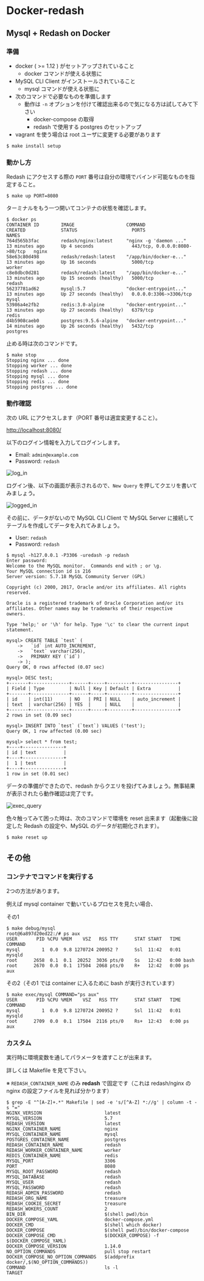 # Docker-redash

## Mysql + Redash on Docker

### 準備

* docker ( >= 1.12 ) がセットアップされていること
  * docker コマンドが使える状態に
* MySQL CLI Client がインストールされていること
  * mysql コマンドが使える状態に
* 次のコマンドで必要なものを準備します
  * 動作は `-n` オプションを付けて確認出来るので気になる方は試してみて下さい
      * docker-compose の取得
      * redash で使用する postgres のセットアップ
* vagrant を使う場合は root ユーザに変更する必要があります

```
$ make install setup
```

### 動かし方

Redash にアクセスする際の `PORT` 番号は自分の環境でバインド可能なものを指定すること。

```
$ make up PORT=8080
```

ターミナルをもう一つ開いてコンテナの状態を確認します。
```
$ docker ps
CONTAINER ID        IMAGE                   COMMAND                  CREATED             STATUS                    PORTS                           NAMES
764d565b3fac        redash/nginx:latest     "nginx -g 'daemon ..."   13 minutes ago      Up 4 seconds              443/tcp, 0.0.0.0:8080->80/tcp   nginx
58e63c80d498        redash/redash:latest    "/app/bin/docker-e..."   13 minutes ago      Up 16 seconds             5000/tcp                        worker
c8e8dbc0d281        redash/redash:latest    "/app/bin/docker-e..."   13 minutes ago      Up 15 seconds (healthy)   5000/tcp                        redash
56237781ad62        mysql:5.7               "docker-entrypoint..."   13 minutes ago      Up 27 seconds (healthy)   0.0.0.0:3306->3306/tcp          mysql
53986a4e2fb2        redis:3.0-alpine        "docker-entrypoint..."   13 minutes ago      Up 27 seconds (healthy)   6379/tcp                        redis
d4b5908caeb0        postgres:9.5.6-alpine   "docker-entrypoint..."   14 minutes ago      Up 26 seconds (healthy)   5432/tcp                        postgres
```

止める時は次のコマンドです。

```
$ make stop
Stopping nginx ... done
Stopping worker ... done
Stopping redash ... done
Stopping mysql ... done
Stopping redis ... done
Stopping postgres ... done
```

### 動作確認

次の URL にアクセスします（PORT 番号は適宜変更すること）。

[http://localhost:8080/](http://localhost:8080/)

以下のログイン情報を入力してログインします。

* Email: `admin@example.com`
* Password: `redash`


![log\_in](./images/log_in.png)


ログイン後、以下の画面が表示されるので、`New Query` を押してクエリを書いてみましょう。

![logged\_in](./images/logged_in.png)


その前に、データがないので MySQL CLI Client で MySQL Server に接続してテーブルを作成してデータを入れてみましょう。

* User: `redash`
* Password: `redash`

```
$ mysql -h127.0.0.1 -P3306 -uredash -p redash
Enter password:
Welcome to the MySQL monitor.  Commands end with ; or \g.
Your MySQL connection id is 216
Server version: 5.7.18 MySQL Community Server (GPL)

Copyright (c) 2000, 2017, Oracle and/or its affiliates. All rights reserved.

Oracle is a registered trademark of Oracle Corporation and/or its
affiliates. Other names may be trademarks of their respective
owners.

Type 'help;' or '\h' for help. Type '\c' to clear the current input statement.

mysql> CREATE TABLE `test` (
    ->   `id` int AUTO_INCREMENT,
    ->   `text` varchar(256),
    ->   PRIMARY KEY (`id`)
    -> );
Query OK, 0 rows affected (0.07 sec)

mysql> DESC test;
+-------+--------------+------+-----+---------+----------------+
| Field | Type         | Null | Key | Default | Extra          |
+-------+--------------+------+-----+---------+----------------+
| id    | int(11)      | NO   | PRI | NULL    | auto_increment |
| text  | varchar(256) | YES  |     | NULL    |                |
+-------+--------------+------+-----+---------+----------------+
2 rows in set (0.09 sec)

mysql> INSERT INTO `test` (`text`) VALUES ('test');
Query OK, 1 row affected (0.00 sec)

mysql> select * from test;
+----+---------------+
| id | text          |
+----+---------------+
|  1 | test          |
+----+---------------+
1 row in set (0.01 sec)
```

データの準備ができたので、redash からクエリを投げてみましょう。無事結果が表示されたら動作確認は完了です。

![exec\_query](./images/exec_query.png)


色々触ってみて困った時は、次のコマンドで環境を reset 出来ます（起動後に設定した Redash の設定や、MySQL のデータが初期化されます）。

```
$ make reset up
```


## その他

### コンテナでコマンドを実行する

2つの方法があります。

例えば mysql container で動いているプロセスを見たい場合、


その1

```
$ make debug/mysql
root@6a897d20ed22:/# ps aux
USER       PID %CPU %MEM    VSZ   RSS TTY      STAT START   TIME COMMAND
mysql        1  0.0  9.8 1270724 200952 ?      Ssl  11:42   0:01 mysqld
root      2658  0.1  0.1  20252  3036 pts/0    Ss   12:42   0:00 bash
root      2670  0.0  0.1  17504  2068 pts/0    R+   12:42   0:00 ps aux
```

その2（その1 では container に入るために bash が実行されています）

```
$ make exec/mysql COMMAND="ps aux"
USER       PID %CPU %MEM    VSZ   RSS TTY      STAT START   TIME COMMAND
mysql        1  0.0  9.8 1270724 200952 ?      Ssl  11:42   0:01 mysqld
root      2709  0.0  0.1  17504  2116 pts/0    Rs+  12:43   0:00 ps aux
```

### カスタム

実行時に環境変数を通してパラメータを渡すことが出来ます。

詳しくは Makefile を見て下さい。

※ `REDASH_CONTAINER_NAME` のみ **redash** で固定です（これは redash/nginx の nginx の設定ファイルを見れば分かります）

```
$ grep -E "^[A-Z]+.*" Makefile | sed -e 's/[^A-Z] *://g' | column -t -s "="
NGINX_VERSION                       latest
MYSQL_VERSION                       5.7
REDASH_VERSION                      latest
NGINX_CONTAINER_NAME                nginx
MYSQL_CONTAINER_NAME                mysql
POSTGRES_CONTAINER_NAME             postgres
REDASH_CONTAINER_NAME               redash
REDASH_WORKER_CONTAINER_NAME        worker
REDIS_CONTAINER_NAME                redis
MYSQL_PORT                          3306
PORT                                8080
MYSQL_ROOT_PASSWORD                 redash
MYSQL_DATABASE                      redash
MYSQL_USER                          redash
MYSQL_PASSWORD                      redash
REDASH_ADMIN_PASSWORD               redash
REDASH_ORG_NAME                     treasure
REDASH_COOKIE_SECRET                treasure
REDASH_WOKERS_COUNT                 2
BIN_DIR                             $(shell pwd)/bin
DOCKER_COMPOSE_YAML                 docker-compose.yml
DOCKER_CMD                          $(shell which docker)
DOCKER_COMPOSE                      $(shell pwd)/bin/docker-compose
DOCKER_COMPOSE_CMD                  $(DOCKER_COMPOSE) -f $(DOCKER_COMPOSE_YAML)
DOCKER_COMPOSE_VERSION              1.14.0
NO_OPTION_COMMANDS                  pull stop restart
DOCKER_COMPOSE_NO_OPTION_COMMANDS   $(addprefix docker/,$(NO_OPTION_COMMANDS))
COMMAND                             ls -l
TARGET
```
